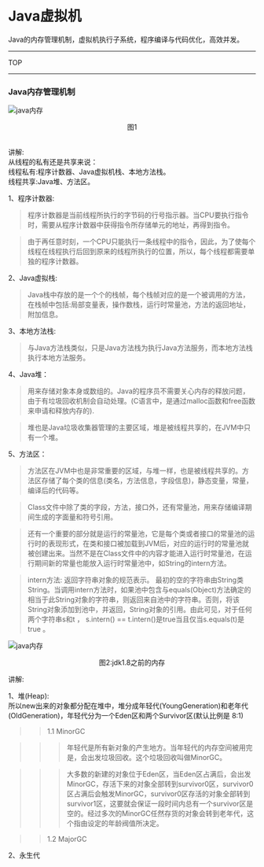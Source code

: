 # Java虚拟机
Java的内存管理机制，虚拟机执行子系统，程序编译与代码优化，高效并发。

-----
TOP



-----

### Java内存管理机制

![java内存](https://github.com/Zhangchao999/Java-1/raw/master/pictures/1.jpg)
<br>
<p align = "center">
图1
</p>

<br>
讲解:<br>
从线程的私有还是共享来说：<br>
线程私有:程序计数器、Java虚拟机栈、本地方法栈。<br>
线程共享:Java堆、方法区。<br>

1、程序计数器:
> 程序计数器是当前线程所执行的字节码的行号指示器。当CPU要执行指令时，需要从程序计数器中获得指令所存储单元的地址，再得到指令。 

> 由于再任意时刻，一个CPU只能执行一条线程中的指令，因此，为了使每个线程在线程执行后回到原来的线程所执行的位置，所以，每个线程都需要单独的程序计数器。

2、Java虚拟栈:
> Java栈中存放的是一个个的栈帧，每个栈帧对应的是一个被调用的方法，在栈帧中包括:局部变量表，操作数栈，运行时常量池，方法的返回地址，附加信息。

3、本地方法栈:
> 与Java方法栈类似，只是Java方法栈为执行Java方法服务，而本地方法栈执行本地方法服务。

4、Java堆：
> 用来存储对象本身或数组的。Java的程序员不需要关心内存的释放问题，由于有垃圾回收机制会自动处理。(C语言中，是通过malloc函数和free函数来申请和释放内存的).


> 堆也是Java垃圾收集器管理的主要区域，堆是被线程共享的，在JVM中只有一个堆。

5、方法区：
> 方法区在JVM中也是非常重要的区域，与堆一样，也是被线程共享的。方法区存储了每个类的信息(类名，方法信息，字段信息)，静态变量，常量，编译后的代码等。

> Class文件中除了类的字段，方法，接口外，还有常量池，用来存储编译期间生成的字面量和符号引用。

> 还有一个重要的部分就是运行的常量池，它是每个类或者接口的常量池的运行时的表现形式，在类和接口被加载到JVM后，对应的运行时的常量池就被创建出来。当然不是在Class文件中的内容才能进入运行时常量池，在运行期间新的常量也能放入运行时常量池中，如String的intern方法。

> intern方法: 返回字符串对象的规范表示。 最初的空的字符串由String类String。当调用intern方法时，如果池中包含与equals(Object)方法确定的相当于此String对象的字符串，则返回来自池中的字符串。否则，将该String对象添加到池中，并返回，String对象的引用。由此可见，对于任何两个字符串s和t ， s.intern() == t.intern()是true当且仅当s.equals(t)是true 。


![java内存](https://github.com/Zhangchao999/Java-1/raw/master/pictures/2.jpg)
<br>
<p align="center">
	图2:jdk1.8之前的内存
</p>

讲解:<br>

1、堆(Heap):<br>
所以new出来的对象都分配在堆中，堆分成年轻代(YoungGeneration)和老年代(OldGeneration)，年轻代分为一个Eden区和两个Survivor区(默认比例是 8:1)

>> 1.1 MinorGC

>>> 年轻代是所有新对象的产生地方。当年轻代的内存空间被用完是，会出发垃圾回收。这个垃圾回收叫做MinorGC。

>>> 大多数的新建的对象位于Eden区，当Eden区占满后，会出发MinorGC，存活下来的对象全部转到survivor0区，survivor0区占满后会触发MinorGC，survivor0区存活的对象全部转到survivor1区，这要就会保证一段时间内总有一个survivor区是空的。经过多次的MinorGC任然存货的对象会转到老年代，这个指由设定的年龄阀值所决定。


>>1.2 MajorGC


2、永生代





